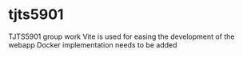# tjts5901

TJTS5901 group work
Vite is used for easing the development of the webapp
Docker implementation needs to be added

